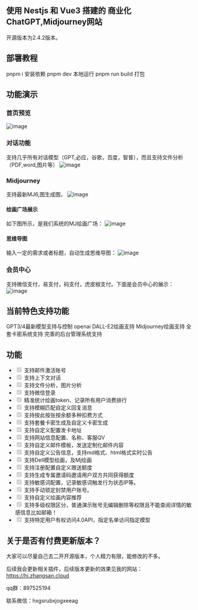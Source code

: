 ## 使用 Nestjs 和 Vue3 搭建的 商业化ChatGPT,Midjourney网站
开源版本为2.4.2版本。
## 部署教程
pnpm i  安装依赖
pnpm dev 本地运行
pnpm run build 打包
## 功能演示
### 首页预览
![image](https://github.com/sfvsfv/ChatGPT-PLus/assets/62045791/d7db7171-0de7-4897-a9e2-9e04b238f02b)

### 对话功能
支持几乎所有对话模型（GPT,必应，谷歌，百度，智普），而且支持文件分析（PDF,word,图片等）
![image](https://github.com/sfvsfv/ChatGPT-PLus/assets/62045791/f54da445-d990-48ef-bd72-2cb23171070b)
### Midjourney
支持最新MJ6,图生成图，
![image](https://github.com/sfvsfv/ChatGPT-PLus/assets/62045791/6e306a5b-54b6-4c87-9c25-52ebe6f737d0)
#### 绘画广场展示
如下图所示，是我们系统的MJ绘画广场：
![image](https://github.com/sfvsfv/ChatGPT-PLus/assets/62045791/8005d58d-0509-4771-8da5-b337a58792a4)

#### 思维导图
输入一定的需求或者标题，自动生成思维导图：
![image](https://github.com/sfvsfv/ChatGPT-PLus/assets/62045791/25d70d20-d401-4bb9-bd9e-5b3aff478854)

### 会员中心
支持微信支付，易支付，码支付，虎皮椒支付。下面是会员中心的展示：
![image](https://github.com/sfvsfv/ChatGPT-PLus/assets/62045791/d749157d-affb-40e8-8bee-78463e42515b)

## 当前特色支持功能
GPT3/4最新模型支持与控制
openai DALL-E2绘画支持
Midjourney绘画支持
全套卡密系统支持
完善的后台管理系统支持

## 功能
<ul class="contains-task-list">
<li class="task-list-item"><input type="checkbox" id="" disabled="" class="task-list-item-checkbox" checked=""> 支持邮件激活账号</li>
<li class="task-list-item"><input type="checkbox" id="" disabled="" class="task-list-item-checkbox" checked=""> 支持上下文对话</li>
  <li class="task-list-item"><input type="checkbox" id="" disabled="" class="task-list-item-checkbox" checked=""> 支持文件分析，图片分析</li>
<li class="task-list-item"><input type="checkbox" id="" disabled="" class="task-list-item-checkbox" checked=""> 支持微信登录</li>
<li class="task-list-item"><input type="checkbox" id="" disabled="" class="task-list-item-checkbox" checked=""> 精准统计绘画token、记录所有用户消费排行</li>
<li class="task-list-item"><input type="checkbox" id="" disabled="" class="task-list-item-checkbox" checked=""> 支持模糊匹配自定义回复消息</li>
<li class="task-list-item"><input type="checkbox" id="" disabled="" class="task-list-item-checkbox" checked=""> 支持按此按张按余额多种扣费方式</li>
<li class="task-list-item"><input type="checkbox" id="" disabled="" class="task-list-item-checkbox" checked=""> 支持套餐卡密生成及自定义卡密生成</li>
<li class="task-list-item"><input type="checkbox" id="" disabled="" class="task-list-item-checkbox" checked=""> 支持自定义配置发卡地址</li>
<li class="task-list-item"><input type="checkbox" id="" disabled="" class="task-list-item-checkbox" checked=""> 支持网站信息配置、名称、客服QV</li>
<li class="task-list-item"><input type="checkbox" id="" disabled="" class="task-list-item-checkbox" checked=""> 支持自定义邮件模板，发送定制化邮件内容</li>
<li class="task-list-item"><input type="checkbox" id="" disabled="" class="task-list-item-checkbox" checked=""> 支持自定义公告信息，支持md格式、html格式实时公告</li>
<li class="task-list-item"><input type="checkbox" id="" disabled="" class="task-list-item-checkbox" checked=""> 支持Dell模型绘画，及Mj绘画</li>
<li class="task-list-item"><input type="checkbox" id="" disabled="" class="task-list-item-checkbox" checked=""> 支持注册配置自定义赠送额度</li>
<li class="task-list-item"><input type="checkbox" id="" disabled="" class="task-list-item-checkbox" checked=""> 支持生成专属邀请码邀请用户双方共同获得额度</li>
<li class="task-list-item"><input type="checkbox" id="" disabled="" class="task-list-item-checkbox" checked=""> 支持敏感词配置，记录敏感词触发行为状态IP等。</li>
<li class="task-list-item"><input type="checkbox" id="" disabled="" class="task-list-item-checkbox" checked=""> 支持手动锁定封禁用户账号。</li>
<li class="task-list-item"><input type="checkbox" id="" disabled="" class="task-list-item-checkbox" checked=""> 支持自定义绘画内容推荐</li>
<li class="task-list-item"><input type="checkbox" id="" disabled="" class="task-list-item-checkbox" checked=""> 支持多级权限区分，普通演示账号无编辑删除等权限且不能查阅详情的敏感信息比如邮箱！</li>
<li class="task-list-item"><input type="checkbox" id="" disabled="" class="task-list-item-checkbox" checked=""> 支持特定用户有权访问4.0API，指定名单访问指定模型</li>
</ul>

## 关于是否有付费更新版本？
大家可以尽量自己去二开开源版本，个人精力有限，能修改的不多。

后续我会更新相关插件，后续版本更新的效果见我的网站：https://hi.zhangsan.cloud

qq群：897525194

联系微信：hxgsrubxjogxeeag   




